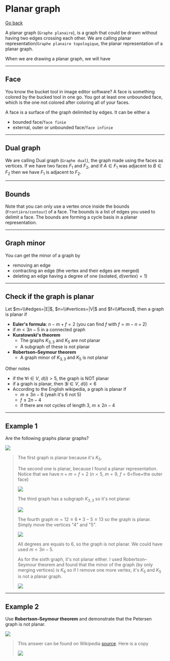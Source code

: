 # Planar graph

[Go back](..#advanced-terminology)

A planar graph (`Graphe planaire`), is a graph
that could be drawn without having two edges crossing
each other.
We are calling 
planar representation/``Graphe planaire topologique``,
the planar representation of a planar graph.

When we are drawing a planar graph, we will have

<hr class="sl">

## Face

You know the bucket tool in image editor software? 
A face is something colored by the bucked tool in one go.
You got at least one unbounded face, which is the one not 
colored after coloring all of your faces.

A face is a surface of the graph delimited by edges.
It can be either a

* bounded face/``face finie``
* external, outer or unbounded face/``face infinie``

<hr class="sr">

## Dual graph

We are calling Dual graph (`Graphe dual`), the graph made
using the faces as vertices. If we have
two faces $F_1$ and $F_2,$ and if $A \in F_1$ was adjacent
to $B \in F_2$ then we have $F_1$ is adjacent to $F_2$.

<hr class="sl">

## Bounds

Note that you can only use a vertex once inside
the bounds (`Frontière/contour`) of a face. The bounds
is a list of edges you used to delimit a face.
The bounds are forming a cycle basis in
a planar representation.

<hr class="sl">

## Graph minor

You can get the minor of a graph by

* removing an edge
* contracting an edge (the vertex and their edges are merged)
* deleting an edge having a degree of one (isolated, $d(vertex) = 1$)

<hr class="sr">

## Check if the graph is planar

Let $m=\\#edges=|E|$, $n=\\#vertices=|V|$ and $f=\\#faces$, then
a graph is planar if

* **Euler's formula**: $n-m+f=2$ (you can find $f$ with $f=m-n+2$)
* if $m < 3n - 5$ in a connected graph
* **Kuratowski's theorem**
  * The graphs $K_{3,3}$ and $K_5$ are not planar
  * A subgraph of these is not planar
* **Robertson–Seymour theorem**
  * A graph minor of $K_{3,3}$ and $K_5$ is not planar

Other notes

* if the $\forall{i \in V},\ d(i) \gt 5$, the graph is NOT planar
* if a graph is planar, then $\exists{i \in V},\ d(i) \lt 6$
* According to the English wikipedia, a graph is planar if
  * $m \le 3n - 6$ (yeah it's 6 not 5)
  * $f \le 2n - 4$
  * if there are not cycles of length 3, $m \le 2n-4$

<hr class="sl">

## Example 1

Are the following graphs planar graphs?

![](images/planar/planar1.png)

<blockquote class="spoiler">

The first graph is planar because it's $K_5$.

The second one is planar, because I found a planar
representation. Notice that we have $n + m = f = 2$
($n=5$, $m=9$, $f=6$=five+the outer face)

![](images/planar/planar1-2.png)

The third graph has a subgraph $K_{3,3}$ so it's
not planar.

![](images/planar/planar1-3.png)

The fourth graph $m=12 \le 6 * 3 - 5 \le 13$ so the
graph is planar. Simply move the vertices "4" and "5".

![](images/planar/planar1-4.png)

All degrees are equals to $6$, so the graph is not
planar. We could have used $m < 3n - 5$.

As for the sixth graph, it's not planar either. I used
Robertson–Seymour theorem and found that the minor of the
graph (by only merging vertices) is $K_6$ so if I remove
one more vertex, it's $K_5$ and $K_5$ is not a planar graph.

![](images/planar/planar1-5.png)
</blockquote>

<hr class="sr">

## Example 2

Use **Robertson–Seymour theorem** and demonstrate 
that the Petersen graph is not planar.

![](images/planar/planar2.png)


<blockquote class="spoiler">

This answer can be found on Wikipedia 
[source](https://en.wikipedia.org/wiki/Planar_graph).
Here is a copy

![](images/planar/planar2-1.gif)

</blockquote>